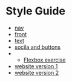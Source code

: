 Style Guide
=============

+ [nav](https://kevingallagher.github.io/style-guide/nav.html)
+ [front](https://kevingallagher.github.io/style-guide/front.html)
+ [text](https://kevingallagher.github.io/style-guide/text.html)
+ [socila and buttons](https://kevingallagher.github.io/style-guide/social.html)
+ + [Flexbox exercise](https://kevingallagher.github.io/style-guide/flexboxexercise)
+ [website version 1](https://kevingallagher.github.io/style-guide/website.html)
+ [website version 2](https://kevingallagher.github.io/style-guide/website2.html)
